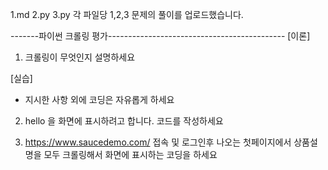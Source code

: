 1.md 
2.py
3.py
각 파일당 1,2,3 문제의 풀이를 업로드했습니다.

-------파이썬 크롤링 평가--------------------------------------------
[이론]
1. 크롤링이 무엇인지 설명하세요 

[실습]
* 지시한 사항 외에 코딩은 자유롭게 하세요
2. hello 을 화면에 표시하려고 합니다.
  코드를 작성하세요

3. https://www.saucedemo.com/ 접속 및 로그인후 나오는 첫페이지에서 상품설명을 모두 크롤링해서 화면에 표시하는 코딩을 하세요
